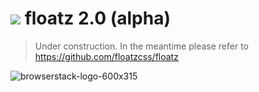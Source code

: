![](https://github.com/floatzcss/floatz/blob/master/wiki/logo.png) floatz 2.0 (alpha)
======
> Under construction. In the meantime please refer to https://github.com/floatzcss/floatz


![browserstack-logo-600x315](https://user-images.githubusercontent.com/7689394/34140703-c60a6020-e47c-11e7-9f54-1ef83d9c4a8a.png=100x100)
